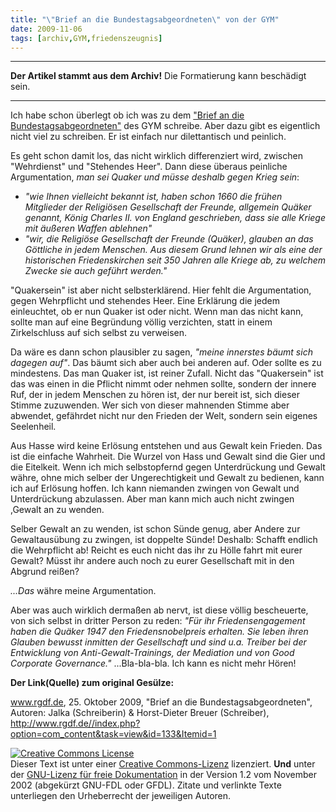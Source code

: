 ```yaml
---
title: "\"Brief an die Bundestagsabgeordneten\" von der GYM"
date: 2009-11-06
tags: [archiv,GYM,friedenszeugnis]
---
```

<hr><b>Der Artikel stammt aus dem Archiv!</b> Die Formatierung kann beschädigt sein.<hr>

Ich habe schon überlegt ob ich was zu dem <a href="http://www.rgdf.de//index.php?option=com_content&task=view&id=133&Itemid=1">"Brief an die Bundestagsabgeordneten"</a> des GYM schreibe. Aber dazu gibt es eigentlich nicht viel zu schreiben. Er ist einfach nur dilettantisch und peinlich.
<!--break-->
Es geht schon damit los, das nicht wirklich differenziert wird, zwischen "Wehrdienst" und "Stehendes Heer". Dann diese überaus peinliche Argumentation, <i>man sei Quaker und müsse deshalb gegen Krieg sein</i>:
<ul>
<li><i>"wie Ihnen vielleicht bekannt ist, haben schon 1660 die frühen Mitglieder der Religiösen Gesellschaft der Freunde, allgemein Quäker genannt, König Charles II. von England geschrieben, dass sie alle Kriege mit äußeren Waffen ablehnen"</i></li>
<li><i>"wir, die Religiöse Gesellschaft der Freunde (Quäker), glauben an das Göttliche in jedem Menschen. Aus diesem Grund lehnen wir als eine der historischen Friedenskirchen seit 350 Jahren alle Kriege ab, zu welchem Zwecke sie auch geführt werden."</i></li>
</ul>

"Quakersein" ist aber nicht selbsterklärend. Hier fehlt die Argumentation, gegen Wehrpflicht und stehendes Heer. Eine Erklärung die jedem einleuchtet, ob er nun Quaker ist oder nicht. Wenn man das nicht kann, sollte man auf eine Begründung völlig verzichten, statt in einem Zirkelschluss auf sich selbst zu verweisen. 

Da wäre es dann schon plausibler zu sagen, <i>"meine innerstes bäumt sich dagegen auf"</i>. Das bäumt sich aber auch bei anderen auf. Oder sollte es zu mindestens. Das man Quaker ist, ist reiner Zufall. Nicht das "Quakersein" ist das was einen in die Pflicht nimmt oder nehmen sollte, sondern der innere Ruf, der in jedem Menschen zu hören ist, der nur bereit ist, sich dieser Stimme zuzuwenden. Wer sich von dieser mahnenden Stimme aber abwendet, gefährdet nicht nur den Frieden der Welt, sondern sein eigenes Seelenheil. 

Aus Hasse wird keine Erlösung entstehen und aus Gewalt kein Frieden. Das ist die einfache Wahrheit. Die Wurzel von Hass und Gewalt sind die Gier und die Eitelkeit. Wenn ich mich selbstopfernd gegen Unterdrückung und Gewalt währe, ohne mich selber der Ungerechtigkeit und Gewalt zu bedienen, kann ich auf Erlösung hoffen. Ich kann niemanden zwingen von Gewalt und Unterdrückung abzulassen. Aber man kann mich auch nicht zwingen ,Gewalt an zu wenden. 

Selber Gewalt an zu wenden, ist schon Sünde genug, aber Andere zur Gewaltausübung zu zwingen, ist doppelte Sünde! Deshalb: Schafft endlich die Wehrpflicht ab! Reicht es euch nicht das ihr zu Hölle fahrt mit eurer Gewalt? Müsst ihr andere auch noch zu eurer Gesellschaft mit in den Abgrund reißen? 

<i>...Das</i> währe meine Argumentation. 

Aber was auch wirklich dermaßen ab nervt, ist diese völlig bescheuerte, von sich selbst in dritter Person zu reden: <i>"Für ihr Friedensengagement haben die Quäker 1947 den Friedensnobelpreis erhalten. Sie leben ihren Glauben bewusst inmitten der Gesellschaft und sind u.a. Treiber bei der Entwicklung von Anti-Gewalt-Trainings, der Mediation und von Good Corporate Governance."</i> ...Bla-bla-bla. Ich kann es nicht mehr Hören! 

<b>Der Link(Quelle) zum original Gesülze:</b>

www.rgdf.de, 25. Oktober 2009, "Brief an die Bundestagsabgeordneten", Autoren: Jalka (Schreiberin) & Horst-Dieter Breuer (Schreiber), http://www.rgdf.de//index.php?option=com_content&task=view&id=133&Itemid=1

</ul>

 <a rel="license" href="http://creativecommons.org/licenses/by-sa/3.0/de/"><img alt="Creative Commons License" style="border-width:0" src="http://i.creativecommons.org/l/by-sa/3.0/de/88x31.png" /></a><br />Dieser <span xmlns:dc="http://purl.org/dc/elements/1.1/" href="http://purl.org/dc/dcmitype/Text" rel="dc:type">Text</span> ist unter einer <a rel="license" href="http://creativecommons.org/licenses/by-sa/3.0/de/">Creative Commons-Lizenz</a> lizenziert. <b>Und</b> unter der <a href="http://de.wikipedia.org/wiki/GFDL">GNU-Lizenz für freie Dokumentation</a> in der Version 1.2 vom November 2002 (abgekürzt GNU-FDL oder GFDL). Zitate und verlinkte Texte unterliegen den Urheberrecht der jeweiligen Autoren.
